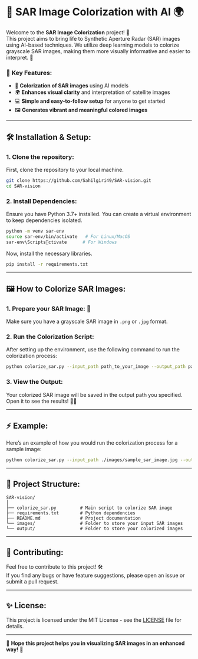 
# 🌈 **SAR Image Colorization with AI** 🌍

Welcome to the **SAR Image Colorization** project! 🎨  
This project aims to bring life to Synthetic Aperture Radar (SAR) images using AI-based techniques. We utilize deep learning models to colorize grayscale SAR images, making them more visually informative and easier to interpret. 🚀

### 🚀 **Key Features**:
- 🎨 **Colorization of SAR images** using AI models
- 🌍 **Enhances visual clarity** and interpretation of satellite images
- 💻 **Simple and easy-to-follow setup** for anyone to get started
- 🖼️ **Generates vibrant and meaningful colored images**

---

## 🛠️ **Installation & Setup**:

### 1. **Clone the repository:**
First, clone the repository to your local machine.
```bash
git clone https://github.com/Sahilgiri49/SAR-vision.git
cd SAR-vision
```

### 2. **Install Dependencies:**
Ensure you have Python 3.7+ installed. You can create a virtual environment to keep dependencies isolated.
```bash
python -m venv sar-env
source sar-env/bin/activate   # For Linux/MacOS
sar-env\Scriptsctivate      # For Windows
```

Now, install the necessary libraries.
```bash
pip install -r requirements.txt
```

---

## 🖼️ **How to Colorize SAR Images**:

### 1. **Prepare your SAR Image**: 📸  
Make sure you have a grayscale SAR image in `.png` or `.jpg` format.

### 2. **Run the Colorization Script**:  
After setting up the environment, use the following command to run the colorization process:
```bash
python colorize_sar.py --input_path path_to_your_image --output_path path_to_save_colored_image
```

### 3. **View the Output**:  
Your colorized SAR image will be saved in the output path you specified. Open it to see the results! 🎨👀

---

## ⚡ **Example**:

Here’s an example of how you would run the colorization process for a sample image:
```bash
python colorize_sar.py --input_path ./images/sample_sar_image.jpg --output_path ./output/colorized_image.jpg
```

---

## 📄 **Project Structure**:
```plaintext
SAR-vision/
│
├── colorize_sar.py         # Main script to colorize SAR image
├── requirements.txt        # Python dependencies
├── README.md               # Project documentation
└── images/                 # Folder to store your input SAR images
└── output/                 # Folder to store your colorized images
```

---

## 📝 **Contributing**:
Feel free to contribute to this project! 🛠️  
If you find any bugs or have feature suggestions, please open an issue or submit a pull request.

---

## ✨ **License**:
This project is licensed under the MIT License - see the [LICENSE](LICENSE) file for details.

---

🌟 **Hope this project helps you in visualizing SAR images in an enhanced way!** 🌟
